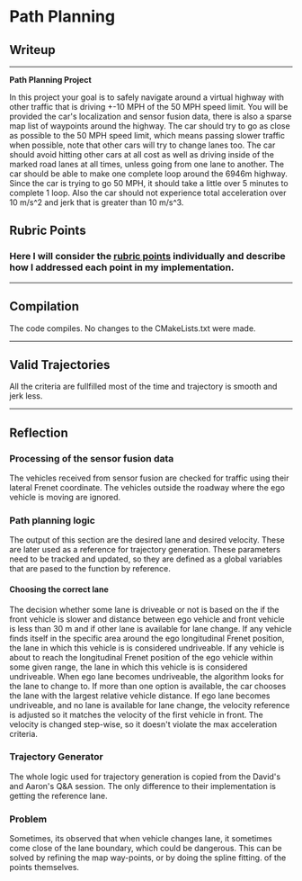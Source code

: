 # **Path Planning**

## Writeup

---

**Path Planning Project**

In this project your goal is to safely navigate around a virtual highway with other traffic that is driving +-10 MPH of the 50 MPH speed limit. You will be provided the car's localization and sensor fusion data, there is also a sparse map list of waypoints around the highway. The car should try to go as close as possible to the 50 MPH speed limit, which means passing slower traffic when possible, note that other cars will try to change lanes too. The car should avoid hitting other cars at all cost as well as driving inside of the marked road lanes at all times, unless going from one lane to another. The car should be able to make one complete loop around the 6946m highway. Since the car is trying to go 50 MPH, it should take a little over 5 minutes to complete 1 loop. Also the car should not experience total acceleration over 10 m/s^2 and jerk that is greater than 10 m/s^3.


## Rubric Points
### Here I will consider the [rubric points](https://review.udacity.com/#!/rubrics/1971/view) individually and describe how I addressed each point in my implementation.

---
## Compilation

The code compiles. No changes to the CMakeLists.txt were made.

---
## Valid Trajectories

All the criteria are fullfilled most of the time and trajectory is smooth and jerk less.

---
## Reflection

### Processing of the sensor fusion data

The vehicles received from sensor fusion are checked for traffic using their lateral Frenet coordinate. The vehicles outside the roadway where the ego vehicle is moving are ignored.

### Path planning logic

The output of this section are the desired lane and desired velocity. These are later used as a reference for trajectory generation. These parameters need to be tracked and updated, so they are defined as a global variables that are pased to the function by reference.

#### Choosing the correct lane

The decision whether some lane is driveable or not is based on the if the front vehicle is slower and distance between ego vehicle and front vehicle is less than 30 m and if other lane is available for lane change. If any vehicle finds itself in the specific area around the ego longitudinal Frenet position, the lane in which this vehicle is is considered undriveable. If any vehicle is about to reach the longitudinal Frenet position of the ego vehicle within some given range, the lane in which this vehicle is is considered undriveable. When ego lane becomes undriveable, the algorithm looks for the lane to change to. If more than one option is available, the car chooses the lane with the largest relative vehicle distance. If ego lane becomes undriveable, and no lane is available for lane change, the velocity reference is adjusted so it matches the velocity of the first vehicle in front. The velocity is changed step-wise, so it doesn't violate the max acceleration criteria. 

### Trajectory Generator

The whole logic used for trajectory generation is copied from the David's and Aaron's Q&A session. The only difference to their implementation is getting the reference lane.

### Problem

Sometimes, its observed that when vehicle changes lane, it sometimes come close of the lane boundary, which could be dangerous. This can be solved by refining the map way-points, or by doing the spline fitting. of the points themselves.
